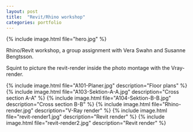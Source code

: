 ```yaml
---
layout: post
title:  "Revit/Rhino workshop"
categories: portfolio
---
```

{% include image.html file="hero.jpg" %}


Rhino/Revit workshop, a group assignment with Vera Swahn and Susanne Bengtsson.

Squint to picture the revit-render inside the photo montage with the Vray-render.

{% include image.html file="A101-Planer.jpg" description="Floor plans" %}
{% include image.html file="A103-Sektion-A-A.jpg" description="Cross section A-A" %}
{% include image.html file="A104-Sektion-B-B.jpg" description="Cross section B-B" %}
{% include image.html file="Rhino-render.jpg" description="V-Ray render" %}
{% include image.html file="revit-render1.jpg" description="Revit render" %}
{% include image.html file="revit-render2.jpg" description="Revit render" %}
